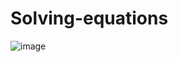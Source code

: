 # Solving-equations

<img src="https://github.com/user-attachments/assets/73dbc7a7-c914-4f7b-9dcd-6198f8a35b9f" alt="image" />
